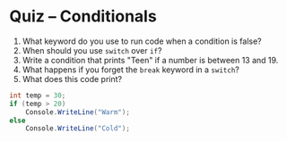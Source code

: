 # Quiz – Conditionals

1. What keyword do you use to run code when a condition is false?
2. When should you use `switch` over `if`?
3. Write a condition that prints "Teen" if a number is between 13 and 19.
4. What happens if you forget the `break` keyword in a `switch`?
5. What does this code print?
```csharp
int temp = 30;
if (temp > 20)
    Console.WriteLine("Warm");
else
    Console.WriteLine("Cold");
```
